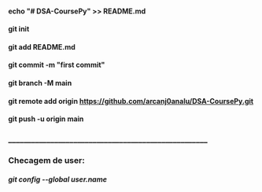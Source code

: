 

#### echo "# DSA-CoursePy" >> README.md
#### git init
#### git add README.md
#### git commit -m "first commit"
#### git branch -M main
#### git remote add origin https://github.com/arcanj0analu/DSA-CoursePy.git
#### git push -u origin main

### ____________________________________________________
### Checagem de user:
##### git config --global user.name


<!-- user now: AnaluArcanjo -->
<!-- user old: arcanj0analu -->
<!-- config --global user.email seuemailaqui -->



